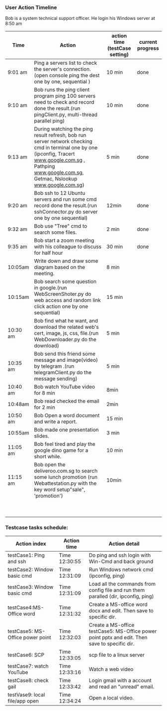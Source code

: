 ### User Action Timeline 



Bob is a system technical support officer. He login his Windows server at 8:50 am

| Time     | Action                                                       | action time (testCase setting) | current progress |
| -------- | ------------------------------------------------------------ | ------------------------------ | ---------------- |
| 9:01 am  | Ping a servers list to check the server's connection. (open console ping the dest one by one, sequential ) | 10 min                         | done             |
| 9:10 am  | Bob runs the ping client program ping 100 servers need to check and record done the result.(run pingClient.py, multi-thread parallel ping) | 10 min                         | done             |
| 9:13 am  | During watching the ping result refresh, bob run server network checking cmd in terminal one by one (ipconfig, Tracert www.google.com.sg , Pathping www.google.com.sg, Getmac, Nslookup www.google.com.sg) | 5 min                          | done             |
| 9:20 am  | Bob ssh to 12 Ubuntu servers and run some cmd  record done the result.(run sshConnector.py do server one by one sequential) | 12min                          | done             |
| 9:32 am  | Bob use "Tree" cmd to search some files.                     | 2 min                          | done             |
| 9:35 am  | Bob start a zoom meeting with his colleague to discuss for half hour | 30 min                         | done             |
| 10:05am  | Write down and draw some diagram based on the meeting.       | 8 min                          |                  |
| 10:15am  | Bob search some question in google.(run WebScreenShoter.py do web access and random link click action one by one sequential) | 15 min                         |                  |
| 10:30 am | Bob find what he want, and download the related web's cert, image, js, css,  file.(run WebDownloader.py do the download) | 5 min                          |                  |
| 10:35 am | Bob send this friend some message and image(video) by telegram .(run telegramClient.py do the message sending) | 5 min                          |                  |
| 10:40 am | Bob watch YouTube video for 8 min                            | 8min                           |                  |
| 10:48am  | Bob read checked the email for 2 min                         | 2min                           |                  |
| 10:50 am | Bob Open a word document and write a report.                 | 15 min                         |                  |
| 10:55am  | Bob made one presentation slides.                            | 3 min                          |                  |
| 11:05 am | Bob feel tired and play the google dino game for a short while. | 10 min                         |                  |
| 11:15 am | Bob open the deliveroo.com.sg to search some lunch promotion (run Webattestation.py with the key word setup"sale", 'promotion') | 10min                          |                  |
|          |                                                              |                                |                  |
|          |                                                              |                                |                  |
|          |                                                              |                                |                  |
|          |                                                              |                                |                  |
|          |                                                              |                                |                  |
|          |                                                              |                                |                  |
|          |                                                              |                                |                  |
|          |                                                              |                                |                  |
|          |                                                              |                                |                  |



### Testcase tasks schedule:

| Action index                     | Action time   | Action detail                                                |
| -------------------------------- | ------------- | ------------------------------------------------------------ |
| testCase1: Ping and ssh          | Time 12:30:55 | Do ping and ssh login with Win-Cmd and back ground           |
| testCase2: Window basic cmd      | Time 12:31:09 | Run Windows network cmd (ipconfig, ping)                     |
| testCase3: Window basic cmd      | Time 12:31:09 | Load all the commands from config file and run them paralled (dir, ipconfig, ping) |
| testCase4:MS-Office word         | Time 12:31:32 | Create a MS-office word docx and edit. Then save to specific dir. |
| testCase5: MS-Office power point | Time 12:32:03 | Create a MS-office testCase5: MS-Office power point pptx and edit. Then save to specific dir. |
| testCase6: SCP                   | Time 12:33:05 | scp file to a linux server                                   |
| testCase7: watch YouTube         | Time 12:33:16 | Watch a web video                                            |
| testCase8: check gail            | Time 12:33:42 | Login gmail with a account and read an "unread" email.       |
| testVase9: local file/app open   | Time 12:34:24 | Open a local video.                                          |





